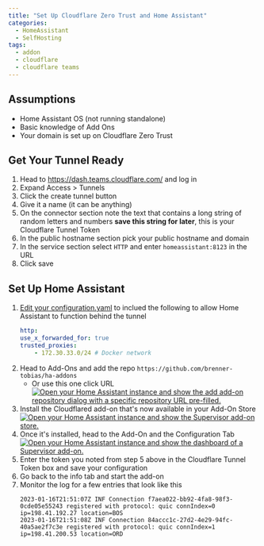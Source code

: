 ```yaml
---
title: "Set Up Cloudflare Zero Trust and Home Assistant"
categories:
  - HomeAssistant
  - SelfHosting
tags:
  - addon
  - cloudflare
  - cloudflare teams
---
```


## Assumptions
- Home Assistant OS (not running standalone)
- Basic knowledge of Add Ons
- Your domain is set up on Cloudflare Zero Trust

## Get Your Tunnel Ready
1. Head to https://dash.teams.cloudflare.com/ and log in
2. Expand Access > Tunnels
3. Click the create tunnel button
4. Give it a name (it can be anything)
5. On the connector section note the text that contains a long string of random letters and numbers **save this string for later**, this is your Cloudflare Tunnel Token
6. In the public hostname section pick your public hostname and domain
7. In the service section select `HTTP` and enter `homeassistant:8123` in the URL
8. Click save

## Set Up Home Assistant
1. [Edit your configuration.yaml](https://www.home-assistant.io/docs/configuration/#editing-configurationyaml) to inclued the following to allow Home Assistant to function behind the tunnel
	```yaml
	http:
	use_x_forwarded_for: true
	trusted_proxies:
		- 172.30.33.0/24 # Docker network
	```
2. Head to Add-Ons and add the repo `https://github.com/brenner-tobias/ha-addons` 
	- Or use this one click URL [![Open your Home Assistant instance and show the add add-on repository dialog with a specific repository URL pre-filled.](https://my.home-assistant.io/badges/supervisor_add_addon_repository.svg)](https://my.home-assistant.io/redirect/supervisor_add_addon_repository/?repository_url=https%3A%2F%2Fgithub.com%2Fbrenner-tobias%2Fha-addons)
3. Install the Cloudflared add-on that's now available in your Add-On Store
	 [![Open your Home Assistant instance and show the Supervisor add-on store.](https://my.home-assistant.io/badges/supervisor_store.svg)](https://my.home-assistant.io/redirect/supervisor_store/)
4. Once it's installed, head to the Add-On and the Configuration Tab
	[![Open your Home Assistant instance and show the dashboard of a Supervisor add-on.](https://my.home-assistant.io/badges/supervisor_addon.svg)](https://my.home-assistant.io/redirect/supervisor_addon/?addon=9074a9fa_cloudflared&repository_url=https%3A%2F%2Fgithub.com%2Fbrenner-tobias%2Fha-addons)
5. Enter the token you noted from step 5 above in the Cloudflare Tunnel Token box and save your configuration
6. Go back to the info tab and start the add-on
7. Monitor the log for a few entries that look like this
	```text
	2023-01-16T21:51:07Z INF Connection f7aea022-bb92-4fa8-98f3-0cde05e55243 registered with protocol: quic connIndex=0 ip=198.41.192.27 location=BOS
	2023-01-16T21:51:08Z INF Connection 84accc1c-27d2-4e29-94fc-40a5ae2f7c3e registered with protocol: quic connIndex=1 ip=198.41.200.53 location=ORD
	```
